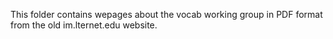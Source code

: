 This folder contains wepages about the vocab working group in PDF format from the old im.lternet.edu website. 
